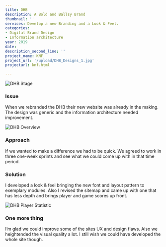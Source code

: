 ```yaml
---
title: DHB
description: A Bold and Ballsy Brand
thumbnail: ''
services: Develop a new Branding and a Look & Feel.
categories:
- Digital Brand Design
- Information architecture
year: 2019
date: 
description_second_line: ''
project_name: KNF
project_url: '/upload/DHB_Designs_1.jpg'
projecturl: knf.html

---
```

![DHB Stage](/upload/DHB_Designs_1.jpg "DHB Stage")

### Issue

<p class="einleser">When we rebranded the DHB their new website was already in the making. The design was generic and the information architecture needed improvement.</p>

<SingleProjectHeader
:services="$page.frontmatter.services"
:year="$page.frontmatter.year.toString()"
:categories="$page.frontmatter.categories"
/>

![DHB Overview](/upload/DHB_Designs_2.jpg "DHB Overview")

### Approach

<p class="einleser">If we wanted to make a difference <span class="bold">we had to be quick.</span> We agreed to work in three one-week sprints and see what we could come up with in that time period.</p>

### Solution

I developed a look & feel bringing the new font and layout pattern to exemplary modules. Also I revised the sitemap and came up with one that has less depth and brings player and game scores up front.

![DHB Player Statistic](/upload/DHB_Designs_4.jpg "DHB Player Statistic")

### One more thing

I’m glad we could improve some of the sites UX and design flaws. Also we heightended the visual quality a lot. I still wish we could have developed the whole site though.
